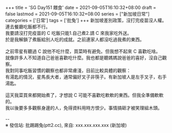 +++
title = 'SG Day151 餵食'
date = 2021-09-05T16:10:32+08:00
draft = false
lastmod = 2021-09-05T16:10:32+08:00
series = ["新加坡日常"]
categories = ['日常']
tags = ['批兔']
+++
新加坡差別政策，沒打完疫苗沒人權。連去餐廳吃飯都不行。<br>
我要請沒打完疫苗的 C 吃飯只能1.自己煮2.請 C 來我家吃外送。<br>
於是我解鎖了煮飯給別人吃的成就。之前連家人都沒吃過我煮的東西。<br>
<br>
之前零星有聽過 C 說他不吃什麼，買菜時有避免。但我想不起來 C 喜歡吃啥。<br>
就像許多人不知道自己爸爸喜歡吃什麼。我也都是聽媽媽說爸爸的喜好，沒自己觀察。<br>
我對同事吃飯習慣的觀察也都非常膚淺，目前比較具體的觀察：<br>
有湯匙的情況，星馬長大者，通常偏好叉子非筷子。有新加坡人是左手叉子，右手湯匙。<br>
<br>
這天我菜買來都開始煮了，才想說 C 可能不喜歡吃軟軟的東西。但我全準備軟軟的。<br>
我以後要多多觀察身邊的人，免得資料用時方恨少。事情搞砸才被笑理組木頭。<br>
<br>
--<br>
※ 發信站: 批踢踢兔(ptt2.cc), 來自: xxx.xxx.xxx.xxx (新加坡)<br>
